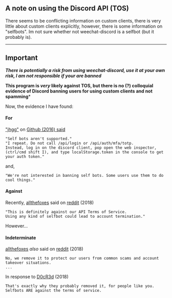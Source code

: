 ## A note on using the Discord API (TOS)

There seems to be conflicting information on custom clients, there is very little about custom clients explicitly, however, there is some information on "selfbots". Im not sure whether not weechat-discord is a selfbot (but it probably is).

---

## Important

***There is potentially a risk from using weechat-discord, use it at your own risk, I am not responsible if your are banned***

**This program is _very_ likely against TOS, but there is no (?) colloquial evidence of Discord banning users for using custom clients and not spamming***

Now, the evidence I have found:

#### For

["jhgg"](https://github.com/jhgg) on [Github (2016) said](https://github.com/discordapp/discord-api-docs/issues/69)

```
"Self bots aren't supported."
"I repeat. Do not call /api/login or /api/auth/mfa/totp. 
Instead, log in on the discord client, pop open the web inspector, (ctrl/cmd shift I), and type localStorage.token in the console to get your auth token."
```

and,
```
"We're not interested in banning self bots. Some users use them to do cool things."
```

#### Against

Recently, [allthefoxes](https://www.reddit.com/user/allthefoxes) said on [reddit](https://www.reddit.com/r/discordapp/comments/9435e8/discord_wont_let_you_have_your_own_token/e3ifppw) (2018)

```
"This is definitely against our API Terms of Service.
Using any kind of selfbot could lead to account termination."
```

However...

#### Indeterminate

[allthefoxes](https://www.reddit.com/user/allthefoxes) _also_ said on [reddit](https://www.reddit.com/r/discordapp/comments/9435e8/discord_wont_let_you_have_your_own_token/e3ifppw) (2018)

```
No, we remove it to protect our users from common scams and account takeover situations.
...
```

In response to [D0cR3d](https://www.reddit.com/user/D0cR3d) (2018)
```
That's exactly why they probably removed it, for people like you. Selfbots ARE against the terms of service.
```